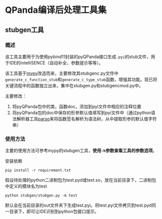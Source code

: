 # QPanda编译后处理工具集



## stubgen工具

### 概述

该工具主要用于为使用pybind11封装的pyQPanda接口生成`.pyi`的stub文件，用于IDE的intelliSENCE（自动补全，参数提示等等）。

该工具基于[mypy](https://github.com/python/mypy)改造而来，主要修改其stubgenc.py文件中`generate_c_function_stub`和`generate_c_type_stub`函数，增强其功能。现已将关键流程中的函数独立出来，集中在stubgen.py和stubgencmod.py中。

主要修改：

1. 将pyQPanda包中的类，函数doc，添加到pyi文件中相应的注释位置
2. 将pyQPanda包的doc中保存的形参默认值填写到pyi文件中（通过python语法解析器工具[parso](https://github.com/davidhalter/parso)来将函数签名解析为语法树，从中提取形参的默认值字符串）

### 使用方法

主要的使用方法可参考mypy的stubgen工具，**使用`-h`参数查看工具的参数选项**。

安装依赖

```
pip install -r requirement.txt
```

假设待处理的python二进制包为test.pyd或test.so，放在当前目录下，二进制包中定义的模块名为test

```
python stubgen/stubgen.py -m test
```

默认会在当前目录的out文件夹下生成test.pyi。将test.pyi文件拷贝到test.pyd同一目录下，即可让IDE识别到python包接口提示。